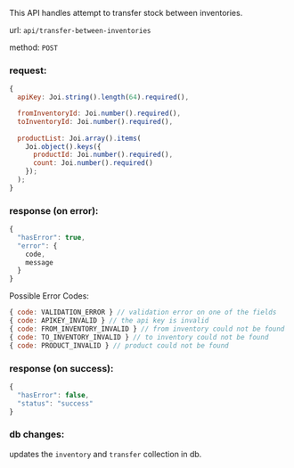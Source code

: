 This API handles attempt to transfer stock between inventories.

url: `api/transfer-between-inventories`

method: `POST`

### request: 
```js
{
  apiKey: Joi.string().length(64).required(),

  fromInventoryId: Joi.number().required(),
  toInventoryId: Joi.number().required(),
  
  productList: Joi.array().items(
    Joi.object().keys({
      productId: Joi.number().required(),
      count: Joi.number().required()
    });
  );
}
```

### response (on error):
```js
{
  "hasError": true,
  "error": {
    code,
    message
  }
}
```

Possible Error Codes:
```js
{ code: VALIDATION_ERROR } // validation error on one of the fields
{ code: APIKEY_INVALID } // the api key is invalid
{ code: FROM_INVENTORY_INVALID } // from inventory could not be found
{ code: TO_INVENTORY_INVALID } // to inventory could not be found
{ code: PRODUCT_INVALID } // product could not be found
```

### response (on success):
```js
{
  "hasError": false,
  "status": "success"
}
```

### db changes:
updates the `inventory` and `transfer` collection in db.
